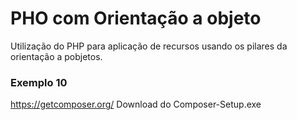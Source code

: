 # PHO com Orientação a objeto

Utilização do PHP para aplicação de recursos usando os pilares da orientação a pobjetos.


### Exemplo 10 
https://getcomposer.org/
Download do Composer-Setup.exe 